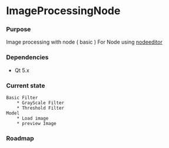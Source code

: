 # ImageProcessingNode

### Purpose
Image processing with node ( basic )
For Node using [nodeeditor](https://github.com/paceholder/nodeeditor)

### Dependencies

* Qt 5.x

### Current state
	Basic Filter
		* GrayScale Filter
		* Threshold Filter
	Model
		* Load image
		* preview Image
		
### Roadmap


